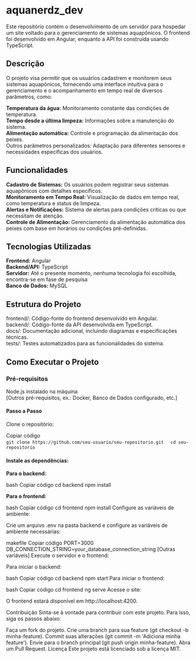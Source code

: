 # aquanerdz_dev
Este repositório contém o desenvolvimento de um servidor para hospedar um site voltado para o gerenciamento de sistemas aquapônicos. O frontend foi desenvolvido em Angular, enquanto a API foi construída usando TypeScript.

## Descrição
O projeto visa permitir que os usuários cadastrem e monitorem seus sistemas aquapônicos, fornecendo uma interface intuitiva para o gerenciamento e o acompanhamento em tempo real de diversos parâmetros, como:

**Temperatura da água:** Monitoramento constante das condições de temperatura.  
**Tempo desde a última limpeza:** Informações sobre a manutenção do sistema.  
**Alimentação automática:** Controle e programação da alimentação dos peixes.  
Outros parâmetros personalizados: Adaptação para diferentes sensores e necessidades específicas dos usuários.

## Funcionalidades
**Cadastro de Sistemas:** Os usuários podem registrar seus sistemas aquapônicos com detalhes específicos.  
**Monitoramento em Tempo Real:** Visualização de dados em tempo real, como temperatura e status de limpeza.  
**Alertas e Notificações:** Sistema de alertas para condições críticas ou que necessitam de atenção.  
**Controle de Alimentação:** Gerenciamento da alimentação automática dos peixes com base em horários ou condições pré-definidas.  

## Tecnologias Utilizadas
**Frontend:** Angular  
**Backend/API:** TypeScript  
**Servidor:** Até o presente momento, nenhuma tecnologia foi escolhida, encontra-se em fase de pesquisa  
**Banco de Dados:** MySQL  

## Estrutura do Projeto
frontend/: Código-fonte do frontend desenvolvido em Angular.  
backend/: Código-fonte da API desenvolvida em TypeScript.  
docs/: Documentação adicional, incluindo diagramas e especificações técnicas.  
tests/: Testes automatizados para as funcionalidades do sistema.  

## Como Executar o Projeto

### Pré-requisitos
Node.js instalado na máquina  
[Outros pré-requisitos, ex.: Docker, Banco de Dados configurado, etc.]  
#### Passo a Passo
Clone o repositório:  
  
Copiar código  
`git clone https://github.com/seu-usuario/seu-repositorio.git  `
`cd seu-repositorio `

#### Instale as dependências:  

**Para o backend:**   

bash
Copiar código
cd backend
npm install

**Para o frontend:**

bash
Copiar código
cd frontend
npm install
Configure as variáveis de ambiente:

Crie um arquivo .env na pasta backend e configure as variáveis de ambiente necessárias:

makefile
Copiar código
PORT=3000
DB_CONNECTION_STRING=your_database_connection_string
[Outras variáveis]
Execute o servidor e o frontend:

Para iniciar o backend:

bash
Copiar código
cd backend
npm start
Para iniciar o frontend:

bash
Copiar código
cd frontend
ng serve
Acesse o site:

O frontend estará disponível em http://localhost:4200.

Contribuição
Sinta-se à vontade para contribuir com este projeto. Para isso, siga os passos abaixo:

Faça um fork do projeto.
Crie uma branch para sua feature (git checkout -b minha-feature).
Commit suas alterações (git commit -m 'Adiciona minha feature').
Envie para o branch principal (git push origin minha-feature).
Abra um Pull Request.
Licença
Este projeto está licenciado sob a licença MIT.
